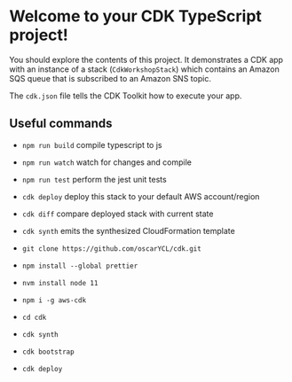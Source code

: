 # Welcome to your CDK TypeScript project!

You should explore the contents of this project. It demonstrates a CDK app with an instance of a stack (`CdkWorkshopStack`)
which contains an Amazon SQS queue that is subscribed to an Amazon SNS topic.

The `cdk.json` file tells the CDK Toolkit how to execute your app.

## Useful commands

 * `npm run build`   compile typescript to js
 * `npm run watch`   watch for changes and compile
 * `npm run test`    perform the jest unit tests
 * `cdk deploy`      deploy this stack to your default AWS account/region
 * `cdk diff`        compare deployed stack with current state
 * `cdk synth`       emits the synthesized CloudFormation template

 * `git clone https://github.com/oscarYCL/cdk.git`
 * `npm install --global prettier`
 * `nvm install node 11`
 * `npm i -g aws-cdk`
 * `cd cdk`
 * `cdk synth`
 * `cdk bootstrap`
 * `cdk deploy`